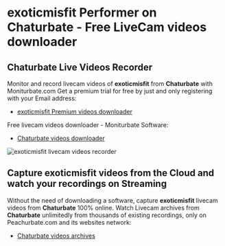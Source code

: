 # exoticmisfit Performer on Chaturbate - Free LiveCam videos downloader

## Chaturbate Live Videos Recorder

Monitor and record livecam videos of **exoticmisfit** from **Chaturbate** with Moniturbate.com
Get a premium trial for free by just and only registering with your Email address:
* [exoticmisfit Premium videos downloader](https://moniturbate.com/request-demo-licence-key.html)

Free livecam videos downloader - Moniturbate Software:
* [Chaturbate videos downloader](https://moniturbate.com/moniturbate-download-software.html)

![exoticmisfit livecam videos recorder](https://peachurnet.com/templates/moniturbate-software.png)


## Capture exoticmisfit videos from the Cloud and watch your recordings on Streaming

Without the need of downloading a software, capture **exoticmisfit** livecam videos from **Chaturbate** 100% online.
Watch Livecam archives from **Chaturbate** unlimitedly from thousands of existing recordings, only on Peachurbate.com and its websites network:
* [Chaturbate videos archives](https://peachurnet.com/)